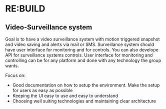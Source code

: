 # RE:BUILD

## Video-Surveillance system

Goal is to have a video surveillance system with motion triggered snapshot and video saving and alerts via mail or SMS.
Surveillance system should have user interface for monitoring and for controls. You can also develope API for surveillance systems controls.
User interface for monitoring and controlling can be for any platform and done with any technology the group wants.

Focus on:
- Good documentation on how to setup the environment. Make the setup for users as easy as possible
- Keeping the UI easy to use and easy to understand
- Choosing well suiting technologies and maintaining clear architecture